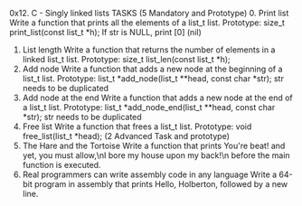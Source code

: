 0x12. C - Singly linked lists
TASKS (5 Mandatory and Prototype)
0. Print list
Write a function that prints all the elements of a list_t list.
Prototype: size_t print_list(const list_t *h);
If str is NULL, print [0] (nil)
1. List length
Write a function that returns the number of elements in a linked list_t list.
Prototype: size_t list_len(const list_t *h);
2. Add node
Write a function that adds a new node at the beginning of a list_t list.
Prototype: list_t *add_node(list_t **head, const char *str);
str needs to be duplicated
3. Add node at the end
Write a function that adds a new node at the end of a list_t list.
Prototype: list_t *add_node_end(list_t **head, const char *str);
str needs to be duplicated
4. Free list
Write a function that frees a list_t list.
Prototype: void free_list(list_t *head);
(2 Advanced Task and prototype)
5. The Hare and the Tortoise
Write a function that prints You're beat! and yet, you must allow,\nI bore my house upon my back!\n before the main function is executed.
6. Real programmers can write assembly code in any language
Write a 64-bit program in assembly that prints Hello, Holberton, followed by a new line.
